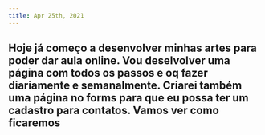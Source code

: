 ```yaml
---
title: Apr 25th, 2021
---
```


## Hoje já começo a desenvolver minhas artes para poder dar aula online. Vou deselvolver uma página com todos os passos e oq fazer diariamente e semanalmente. Criarei também uma página no forms para que eu possa ter um cadastro para contatos. Vamos ver como ficaremos

